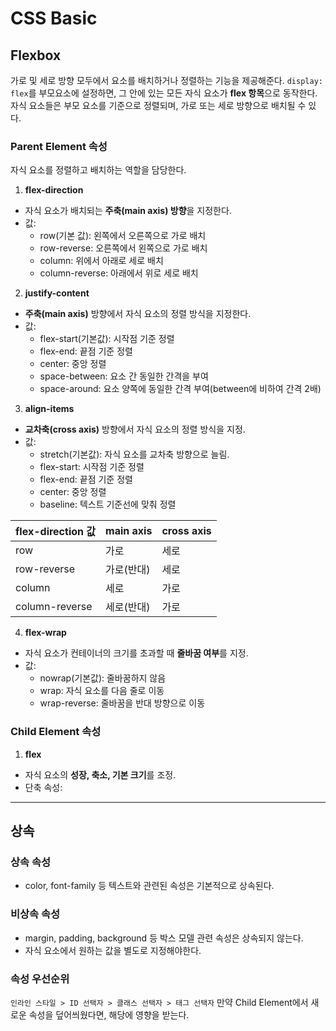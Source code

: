 # CSS Basic

## Flexbox
가로 및 세로 방향 모두에서 요소를 배치하거나 정렬하는 기능을 제공해준다.
`display: flex`를 부모요소에 설정하면, 그 안에 있는 모든 자식 요소가 **flex 항목**으로 동작한다.
자식 요소들은 부모 요소를 기준으로 정렬되며, 가로 또는 세로 방향으로 배치될 수 있다.

### Parent Element 속성
자식 요소를 정렬하고 배치하는 역할을 담당한다.
1. **flex-direction**
- 자식 요소가 배치되는 **주축(main axis) 방향**을 지정한다.
- 값:
    - row(기본 값): 왼쪽에서 오른쪽으로 가로 배치
    - row-reverse: 오른쪽에서 왼쪽으로 가로 배치
    - column: 위에서 아래로 세로 배치
    - column-reverse: 아래에서 위로 세로 배치

2. **justify-content**
- **주축(main axis)** 방향에서 자식 요소의 정렬 방식을 지정한다.
- 값:
    - flex-start(기본값): 시작점 기준 정렬
    - flex-end: 끝점 기준 정렬
    - center: 중앙 정렬
    - space-between: 요소 간 동일한 간격을 부여
    - space-around: 요소 양쪽에 동일한 간격 부여(between에 비하여 간격 2배)

3. **align-items**
- **교차축(cross axis)** 방향에서 자식 요소의 정렬 방식을 지정.
- 값:
    - stretch(기본값): 자식 요소를 교차축 방향으로 늘림.
    - flex-start: 시작점 기준 정렬
    - flex-end: 끝점 기준 정렬
    - center: 중앙 정렬
    - baseline: 텍스트 기준선에 맞춰 정렬

| flex-direction 값 | main axis | cross axis |
| --- | --- | --- |
| row | 가로 | 세로 |
| row-reverse | 가로(반대) | 세로 |
| column | 세로 | 가로 |
| column-reverse | 세로(반대) | 가로 |

4. **flex-wrap**
- 자식 요소가 컨테이너의 크기를 초과할 때 **줄바꿈 여부**를 지정.
- 값:
    - nowrap(기본값): 줄바꿈하지 않음
    - wrap: 자식 요소를 다음 줄로 이동
    - wrap-reverse: 줄바꿈을 반대 방향으로 이동

### Child Element 속성
1. **flex**
- 자식 요소의 **성장, 축소, 기본 크기**를 조정.
- 단축 속성:

---
## 상속
### 상속 속성
- color, font-family 등 텍스트와 관련된 속성은 기본적으로 상속된다.

### 비상속 속성
- margin, padding, background 등 박스 모델 관련 속성은 상속되지 않는다.
- 자식 요소에서 원하는 값을 별도로 지정해야한다.

### 속성 우선순위
`인라인 스타일 > ID 선택자 > 클래스 선택자 > 태그 선택자`
만약 Child Element에서 새로운 속성을 덮어씌웠다면, 해당에 영향을 받는다.

